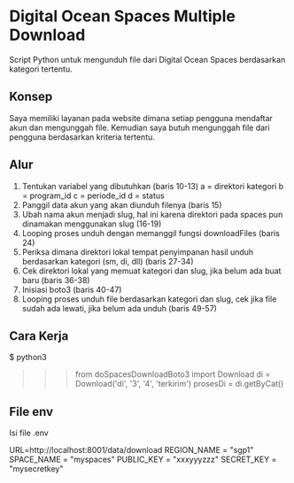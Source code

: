# Digital Ocean Spaces Multiple Download
Script Python untuk mengunduh file dari Digital Ocean Spaces berdasarkan kategori tertentu.

## Konsep
Saya memiliki layanan pada website dimana setiap pengguna mendaftar akun dan mengunggah file. Kemudian saya butuh mengunggah file dari pengguna berdasarkan kriteria tertentu.

## Alur
1. Tentukan variabel yang dibutuhkan (baris 10-13)
a = direktori kategori
b = program_id
c = periode_id
d = status
2. Panggil data akun yang akan diunduh filenya (baris 15)
3. Ubah nama akun menjadi slug, hal ini karena direktori pada spaces pun dinamakan menggunakan slug (16-19)
4. Looping proses unduh dengan memanggil fungsi downloadFiles (baris 24)
5. Periksa dimana direktori lokal tempat penyimpanan hasil unduh berdasarkan kategori (sm, di, dll) (baris 27-34)
6. Cek direktori lokal yang memuat kategori dan slug, jika belum ada buat baru (baris 36-38)
7. Inisiasi boto3 (baris 40-47)
8. Looping proses unduh file berdasarkan kategori dan slug, cek jika file sudah ada lewati, jika belum ada unduh (baris 49-57)

## Cara Kerja
$ python3
>>> from doSpacesDownloadBoto3 import Download
>>> di = Download('di', '3', '4', 'terkirim')
>>> prosesDi = di.getByCat()

## File env
Isi file .env

URL=http://localhost:8001/data/download
REGION_NAME = "sgp1"
SPACE_NAME = "myspaces"
PUBLIC_KEY = "xxxyyyzzz"
SECRET_KEY = "mysecretkey"